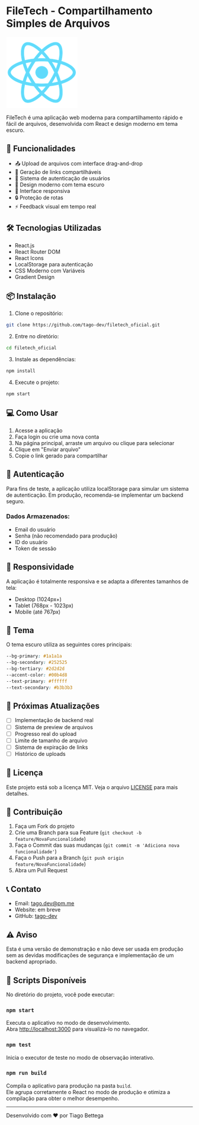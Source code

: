 # FileTech - Compartilhamento Simples de Arquivos

![FileTech Logo](public/logo192.png)

FileTech é uma aplicação web moderna para compartilhamento rápido e fácil de arquivos, desenvolvida com React e design moderno em tema escuro.

## 🚀 Funcionalidades

- 📤 Upload de arquivos com interface drag-and-drop
- 🔗 Geração de links compartilháveis
- 👤 Sistema de autenticação de usuários
- 🌙 Design moderno com tema escuro
- 📱 Interface responsiva
- 🔒 Proteção de rotas
- ⚡ Feedback visual em tempo real

## 🛠️ Tecnologias Utilizadas

- React.js
- React Router DOM
- React Icons
- LocalStorage para autenticação
- CSS Moderno com Variáveis
- Gradient Design

## 📦 Instalação

1. Clone o repositório:

```bash
git clone https://github.com/tago-dev/filetech_oficial.git
```

2. Entre no diretório:
```bash
cd filetech_oficial
```

3. Instale as dependências:
```bash
npm install
```

4. Execute o projeto:
```bash
npm start
```

## 💻 Como Usar

1. Acesse a aplicação
2. Faça login ou crie uma nova conta
3. Na página principal, arraste um arquivo ou clique para selecionar
4. Clique em "Enviar arquivo"
5. Copie o link gerado para compartilhar

## 🔐 Autenticação

Para fins de teste, a aplicação utiliza localStorage para simular um sistema de autenticação. Em produção, recomenda-se implementar um backend seguro.

### Dados Armazenados:
- Email do usuário
- Senha (não recomendado para produção)
- ID do usuário
- Token de sessão

## 📱 Responsividade

A aplicação é totalmente responsiva e se adapta a diferentes tamanhos de tela:
- Desktop (1024px+)
- Tablet (768px - 1023px)
- Mobile (até 767px)

## 🎨 Tema

O tema escuro utiliza as seguintes cores principais:
```css
--bg-primary: #1a1a1a
--bg-secondary: #252525
--bg-tertiary: #2d2d2d
--accent-color: #00b4d8
--text-primary: #ffffff
--text-secondary: #b3b3b3
```

## 🔄 Próximas Atualizações

- [ ] Implementação de backend real
- [ ] Sistema de preview de arquivos
- [ ] Progresso real do upload
- [ ] Limite de tamanho de arquivo
- [ ] Sistema de expiração de links
- [ ] Histórico de uploads

## 📄 Licença

Este projeto está sob a licença MIT. Veja o arquivo [LICENSE](LICENSE) para mais detalhes.

## 👥 Contribuição

1. Faça um Fork do projeto
2. Crie uma Branch para sua Feature (`git checkout -b feature/NovaFuncionalidade`)
3. Faça o Commit das suas mudanças (`git commit -m 'Adiciona nova funcionalidade'`)
4. Faça o Push para a Branch (`git push origin feature/NovaFuncionalidade`)
5. Abra um Pull Request

## 📞 Contato

- Email: tago.dev@pm.me
- Website: em breve
- GitHub: [tago-dev](https://github.com/tago-dev)

## ⚠️ Aviso

Esta é uma versão de demonstração e não deve ser usada em produção sem as devidas modificações de segurança e implementação de um backend apropriado.

## 📝 Scripts Disponíveis

No diretório do projeto, você pode executar:

### `npm start`

Executa o aplicativo no modo de desenvolvimento.\
Abra [http://localhost:3000](http://localhost:3000) para visualizá-lo no navegador.

### `npm test`

Inicia o executor de teste no modo de observação interativo.

### `npm run build`

Compila o aplicativo para produção na pasta `build`.\
Ele agrupa corretamente o React no modo de produção e otimiza a compilação para obter o melhor desempenho.

---

Desenvolvido com ❤️ por Tiago Bettega

